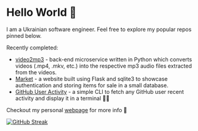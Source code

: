 # Hello World 👋

I am a Ukrainian software engineer. Feel free to explore my popular repos pinned below.

Recently completed:

* [video2mp3](https://github.com/UkrainianProgrammer/video2mp3) - back-end microservice written in Python which converts videos (.mp4, .mkv, etc.) into the respective mp3 audio files extracted from the videos.
* [Market](https://github.com/UkrainianProgrammer/Market) - a website built using Flask and sqlite3 to showcase authentication and storing items for sale in a small database.
* [GitHub User Activity](https://github.com/UkrainianProgrammer/Git-Activity) - a simple CLI to fetch any GitHub user recent activity and display it in a terminal 🧑‍💻

Checkout my personal [webpage](https://oleks.swoogo.com/welcome) for more info 🤌

[![GitHub Streak](https://streak-stats.demolab.com?user=UkrainianProgrammer)](https://git.io/streak-stats)
